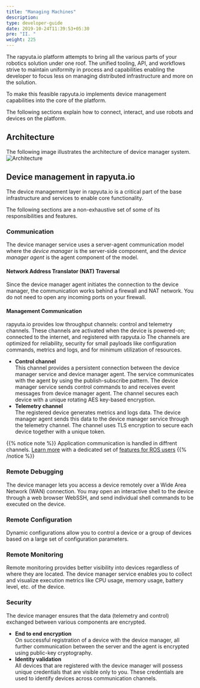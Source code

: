 ```yaml
---
title: "Managing Machines"
description:
type: developer-guide
date: 2019-10-24T11:39:53+05:30
pre: "II. "
weight: 225
---
```


The rapyuta.io platform attempts to bring all the various parts of your robotics solution under one roof. The unified tooling, API, and workflows strive to maintain uniformity in process and capabilities enabling the developer to focus less on managing distributed infrastructure and more
on the solution.

To make this feasible rapyuta.io implements device management capabilities into the core of the platform.

The following sections explain how to connect, interact, and use robots and devices on the platform.

## Architecture
The following image illustrates the architecture of device
manager system.
![Architecture](/images/core-concepts/device-management/architecture.png?classes=border,shadow&width=60pc)

## Device management in rapyuta.io

The device management layer in rapyuta.io is a critical part of the base infrastructure and services to enable core functionality.

The following sections are a non-exhaustive set of some of its responsibilities and features.

### Communication
The device manager service uses a server-agent communication
model where the *device manager* is the server-side component,
and the *device manager agent* is the agent component of the
model.

#### Network Address Translator (NAT) Traversal
Since the device manager agent initiates the connection to
the device manager, the communication works behind a firewall
and NAT network. You do not need to open any incoming ports on
your firewall.

#### Management Communication
rapyuta.io provides low throughput channels: control and
telemetry channels. These channels are activated when the device is
powered-on; connected to the internet, and registered with rapyuta.io
The channels are optimized for reliability, security for small
payloads like configuration commands, metrics and logs, and for
minimum utilization of resources. 

* **Control channel**    
  This channel provides a persistent connection between the device
  manager service and device manager agent. The service communicates
  with the agent by using the publish-subscribe pattern.
  The device manager service sends control commands to and receives
  event messages from device manager agent. The channel secures each
  device with a unique rotating AES key-based encryption.
* **Telemetry channel**     
  The registered device generates metrics and logs data. The device
  manager agent sends this data to the device manager service
  through the telemetry channel. The channel uses TLS encryption
  to secure each device together with a unique token.

{{% notice note %}}
Application communication is handled in diffrent channels. [Learn more](/developer-guide/manage-software-cycle/communication-topologies/) with a dedicated set of [features for ROS users](/developer-guide/manage-software-cycle/communication-topologies/ros-support/)
{{% /notice %}}

### Remote Debugging
The device manager lets you access a device remotely over a
Wide Area Network (WAN) connection. You may open an
interactive shell to the device through a web browser
WebSSH, and send individual shell commands to be executed
on the device.

### Remote Configuration
Dynamic configurations allow you to  control a device or a
group of devices based on a large set of configuration
parameters.

### Remote Monitoring
Remote monitoring provides better visibility into devices
regardless of where they are located. The device manager
service enables you to collect and visualize execution metrics
like CPU usage, memory usage, battery level, etc. of the device.

### Security 
The device manager ensures that the data
(telemetry and control) exchanged between
various components are encrypted.

* **End to end encryption**    
  On successful registration of a device with the device
  manager, all further communication between the server and
  the agent is encrypted using public-key cryptography.
* **Identity validation**    
  All devices that are registered with the device manager
  will possess unique credentials that are visible only to
  you. These credentials are used to identify devices across
  communication channels.

